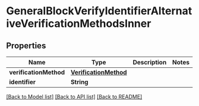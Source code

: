# GeneralBlockVerifyIdentifierAlternativeVerificationMethodsInner

## Properties
Name | Type | Description | Notes
------------ | ------------- | ------------- | -------------
**verificationMethod** | [**VerificationMethod**](VerificationMethod.md) |  | 
**identifier** | **String** |  | 

[[Back to Model list]](../README.md#documentation-for-models) [[Back to API list]](../README.md#documentation-for-api-endpoints) [[Back to README]](../README.md)


